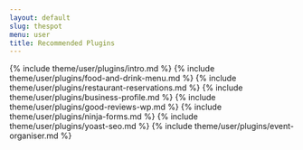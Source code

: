 ```yaml
---
layout: default
slug: thespot
menu: user
title: Recommended Plugins
---
```

{% include theme/user/plugins/intro.md %}
{% include theme/user/plugins/food-and-drink-menu.md %}
{% include theme/user/plugins/restaurant-reservations.md %}
{% include theme/user/plugins/business-profile.md %}
{% include theme/user/plugins/good-reviews-wp.md %}
{% include theme/user/plugins/ninja-forms.md %}
{% include theme/user/plugins/yoast-seo.md %}
{% include theme/user/plugins/event-organiser.md %}
